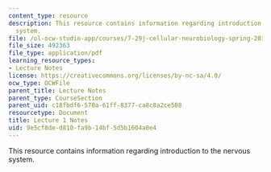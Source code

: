 ```yaml
---
content_type: resource
description: This resource contains information regarding introduction to the nervous
  system.
file: /ol-ocw-studio-app/courses/7-29j-cellular-neurobiology-spring-2012/9e5cf8ded810fa9b14bf5d5b1604a0e4_MIT7_29JS12_lecture1.pdf
file_size: 492363
file_type: application/pdf
learning_resource_types:
- Lecture Notes
license: https://creativecommons.org/licenses/by-nc-sa/4.0/
ocw_type: OCWFile
parent_title: Lecture Notes
parent_type: CourseSection
parent_uid: c18fbdf6-570a-61ff-8377-ca8c8a2ce508
resourcetype: Document
title: Lecture 1 Notes
uid: 9e5cf8de-d810-fa9b-14bf-5d5b1604a0e4
---
```

This resource contains information regarding introduction to the nervous system.